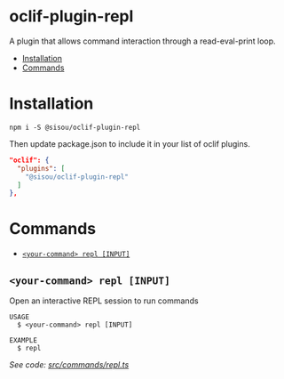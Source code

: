 oclif-plugin-repl
===========

A plugin that allows command interaction through a read-eval-print loop.

<!-- toc -->
* [Installation](#installation)
* [Commands](#commands)
<!-- tocstop -->

# Installation

`npm i -S @sisou/oclif-plugin-repl`

Then update package.json to include it in your list of oclif plugins.

```json
"oclif": {
  "plugins": [
    "@sisou/oclif-plugin-repl"
  ]
},
```

# Commands
<!-- commands -->
* [`<your-command> repl [INPUT]`](#your-command-repl-input)

## `<your-command> repl [INPUT]`

Open an interactive REPL session to run commands

```
USAGE
  $ <your-command> repl [INPUT]

EXAMPLE
  $ repl
```

_See code: [src/commands/repl.ts](https://github.com/sisou/oclif-plugin-repl/blob/v0.3.0/src/commands/repl.ts)_
<!-- commandsstop -->

